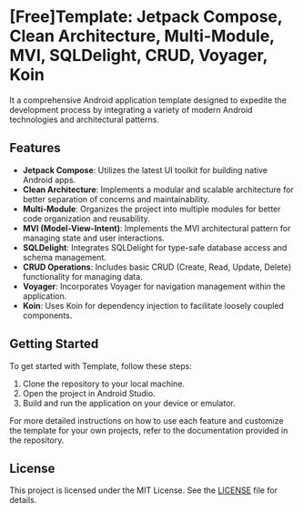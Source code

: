 # [Free]Template: Jetpack Compose, Clean Architecture, Multi-Module, MVI, SQLDelight, CRUD, Voyager, Koin

It a comprehensive Android application template designed to expedite the development process by integrating a variety of modern Android technologies and architectural patterns.

## Features

- **Jetpack Compose**: Utilizes the latest UI toolkit for building native Android apps.
- **Clean Architecture**: Implements a modular and scalable architecture for better separation of concerns and maintainability.
- **Multi-Module**: Organizes the project into multiple modules for better code organization and reusability.
- **MVI (Model-View-Intent)**: Implements the MVI architectural pattern for managing state and user interactions.
- **SQLDelight**: Integrates SQLDelight for type-safe database access and schema management.
- **CRUD Operations**: Includes basic CRUD (Create, Read, Update, Delete) functionality for managing data.
- **Voyager**: Incorporates Voyager for navigation management within the application.
- **Koin**: Uses Koin for dependency injection to facilitate loosely coupled components.

## Getting Started

To get started with Template, follow these steps:

1. Clone the repository to your local machine.
2. Open the project in Android Studio.
3. Build and run the application on your device or emulator.

For more detailed instructions on how to use each feature and customize the template for your own projects, refer to the documentation provided in the repository.

## License

This project is licensed under the MIT License. See the [LICENSE](LICENSE) file for details.


